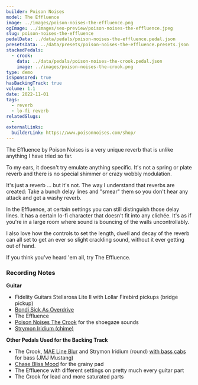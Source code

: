 ```yaml
---
builder: Poison Noises
model: The Effluence
image: ../images/poison-noises-the-effluence.png
ogImage: ../images/seo-preview/poison-noises-the-effluence.jpeg
slug: poison-noises-the-effluence
pedalData: ../data/pedals/poison-noises-the-effluence.pedal.json
presetsData: ../data/presets/poison-noises-the-effluence.presets.json
stackedPedals:
  - crook:
    data: ../data/pedals/poison-noises-the-crook.pedal.json
    image: ../images/poison-noises-the-crook.png
type: demo
isSponsored: true
hasBackingTrack: true
volume: 1.1
date: 2022-11-01
tags:
  - reverb
  - lo-fi reverb
relatedSlugs:
  -
externalLinks:
  builderLink: https://www.poisonnoises.com/shop/
---
```


The Effluence by Poison Noises is a very unique reverb that is unlike anything I have tried so far.

To my ears, it doesn't try emulate anything specific. It's not a spring or plate reverb and there is no special shimmer or crazy wobbly modulation.

It's just a reverb ... but it's not. The way I understand that reverbs are created: Take a bunch delay lines and "smear" them so you don't hear any attack and get a washy reverb.

In the Effluence, at certain settings you can still distinguish those delay lines. It has a certain lo-fi character that doesn't fit into any clichée. It's as if you're in a large room where sound is bouncing of the walls uncontrollably.

I also love how the controls to set the length, dwell and decay of the reverb can all set to get an ever so slight crackling sound, without it ever getting out of hand.

If you think you've heard 'em all, try The Effluence.

### Recording Notes

**Guitar**

- Fidelity Guitars Stellarosa Lite II with Lollar Firebird pickups (bridge pickup)
- [Bondi Sick As Overdrive](/demos/bondi-effects-sick-as-mkiii)
- The Effluence
- [Poison Noises The Crook](/demos/poison-noises-the-crook) for the shoegaze sounds
- [Strymon Iridium (chime)](/demos/strymon-iridium)

**Other Pedals Used for the Backing Track**

- The Crook, [MAE Line Blur](/demos/mask-audio-electronics-line-blur) and Strymon Iridium (round) [with bass cabs](/posts/strymon-iridium-bass-ownhammer-ir/) for bass (JMJ Mustang)
- [Chase Bliss Mood](/demos/chase-bliss-audio-mood) for the grainy pad
- The Effluence with different settings on pretty much every guitar part
- The Crook for lead and more saturated parts
